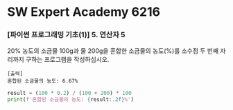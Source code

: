 # SW Expert Academy 6216

### [파이썬 프로그래밍 기초(1)] 5. 연산자 5

20% 농도의 소금물 100g과 물 200g을 혼합한 소금물의 농도(%)를 소수점 두 번째 자리까지 구하는 프로그램을 작성하십시오.

```mark
[출력]
혼합된 소금물의 농도: 6.67%
```

```python
result = (100 * 0.2) / (100 + 200) * 100
print(f'혼합된 소금물의 농도: {result:.2f}%')
```



